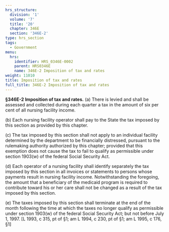 ```yaml
---
hrs_structure:
  division: '1'
  volume: '7'
  title: '20'
  chapter: 346E
  section: '346E-2'
type: hrs_section
tags:
  - Government
menu:
  hrs:
    identifier: HRS_0346E-0002
    parent: HRS0346E
    name: 346E-2 Imposition of tax and rates
weight: 11010
title: Imposition of tax and rates
full_title: 346E-2 Imposition of tax and rates
---
```

**§346E-2 Imposition of tax and rates.** (a) There is levied and shall be assessed and collected during each quarter a tax in the amount of six per cent of all nursing facility income.

(b) Each nursing facility operator shall pay to the State the tax imposed by this section as provided by this chapter.

(c) The tax imposed by this section shall not apply to an individual facility determined by the department to be financially distressed, pursuant to the rulemaking authority authorized by this chapter; provided that this exemption does not cause the tax to fail to qualify as permissible under section 1903(w) of the federal Social Security Act.

(d) Each operator of a nursing facility shall identify separately the tax imposed by this section in all invoices or statements to persons whose payments result in nursing facility income. Notwithstanding the foregoing, the amount that a beneficiary of the medicaid program is required to contribute toward his or her care shall not be changed as a result of the tax imposed by this section.

(e) The taxes imposed by this section shall terminate at the end of the month following the time at which the taxes no longer qualify as permissible under section 1903(w) of the federal Social Security Act; but not before July 1, 1997\. [L 1993, c 315, pt of §1; am L 1994, c 230, pt of §1; am L 1995, c 176, §1]
